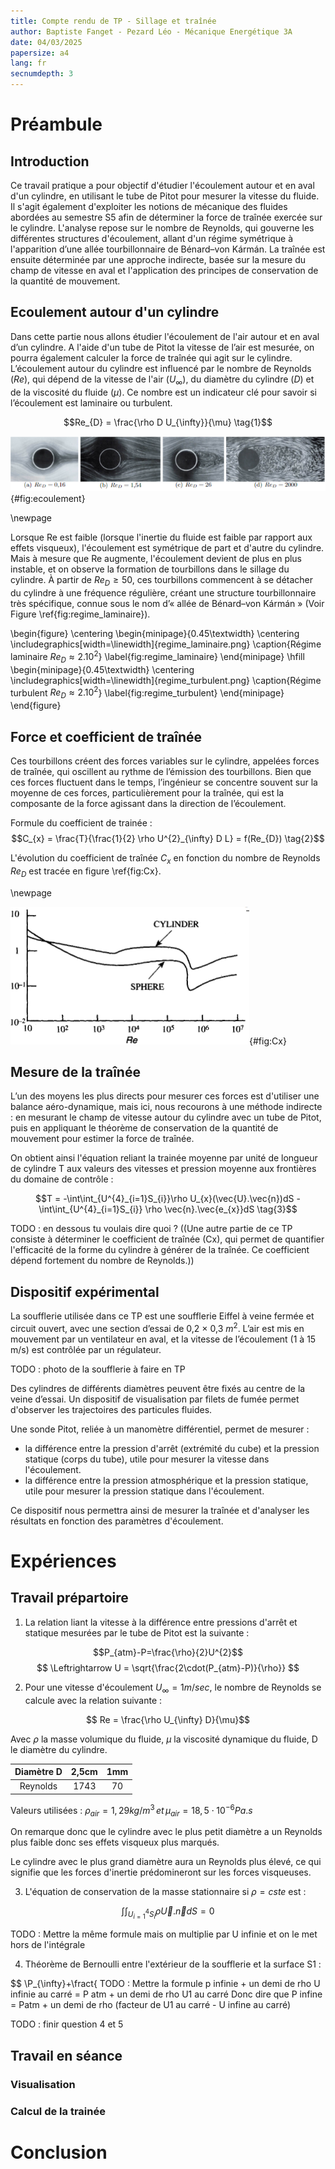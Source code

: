 ```yaml
---
title: Compte rendu de TP - Sillage et traînée
author: Baptiste Fanget - Pezard Léo - Mécanique Energétique 3A
date: 04/03/2025
papersize: a4
lang: fr 
secnumdepth: 3
---
```


# Préambule

## Introduction

Ce travail pratique a pour objectif d'étudier l'écoulement autour et en aval d'un cylindre, en utilisant le tube de Pitot pour mesurer la vitesse du fluide. Il s'agit également d'exploiter les notions de mécanique des fluides abordées au semestre S5 afin de déterminer la force de traînée exercée sur le cylindre. L'analyse repose sur le nombre de Reynolds, qui gouverne les différentes structures d'écoulement, allant d'un régime symétrique à l'apparition d’une allée tourbillonnaire de Bénard–von Kármán. La traînée est ensuite déterminée par une approche indirecte, basée sur la mesure du champ de vitesse en aval et l'application des principes de conservation de la quantité de mouvement.

## Ecoulement autour d'un cylindre

Dans cette partie nous allons étudier l'écoulement de l'air autour et en aval d’un cylindre. A l'aide d'un tube de Pitot la vitesse de l’air est mesurée, on pourra également calculer la force de traînée qui agit sur le cylindre. L’écoulement autour du cylindre est influencé par le nombre de Reynolds $({Re})$, qui dépend de la vitesse de l'air $(U_{\infty})$, du diamètre du cylindre $(D)$ et de la viscosité du fluide $(\mu)$. Ce nombre est un indicateur clé pour savoir si l’écoulement est laminaire ou turbulent.

$$Re_{D} = \frac{\rho D U_{\infty}}{\mu} \tag{1}$$


![Evolution de l'écoulement autour d'un cylindre en fonction du nombre de Reynolds](ecoulement_reynolds.png){#fig:ecoulement}

\newpage

Lorsque Re est faible (lorsque l'inertie du fluide est faible par rapport aux effets visqueux), l'écoulement est symétrique de part et d'autre du cylindre. Mais à mesure que Re augmente, l'écoulement devient de plus en plus instable, et on observe la formation de tourbillons dans le sillage du cylindre. À partir de $Re_{D} \geq 50$, ces tourbillons commencent à se détacher du cylindre à une fréquence régulière, créant une structure tourbillonnaire très spécifique, connue sous le nom d’« allée de Bénard–von Kármán » (Voir Figure \ref{fig:regime_laminaire}).

\begin{figure}
    \centering
    \begin{minipage}{0.45\textwidth}
        \centering
        \includegraphics[width=\linewidth]{regime_laminaire.png}
        \caption{Régime laminaire $Re_{D} \approx 2.10^2$}
        \label{fig:regime_laminaire}
    \end{minipage}
    \hfill
    \begin{minipage}{0.45\textwidth}
        \centering
        \includegraphics[width=\linewidth]{regime_turbulent.png}
        \caption{Régime turbulent $Re_{D} \approx 2.10^2$}
        \label{fig:regime_turbulent}
    \end{minipage}
\end{figure}


## Force et coefficient de traînée


Ces tourbillons créent des forces variables sur le cylindre, appelées forces de traînée, qui oscillent au rythme de l’émission des tourbillons. Bien que ces forces fluctuent dans le temps, l’ingénieur se concentre souvent sur la moyenne de ces forces, particulièrement pour la traînée, qui est la composante de la force agissant dans la direction de l’écoulement.


Formule du coefficient de trainée : 
$$C_{x} = \frac{T}{\frac{1}{2} \rho U^{2}_{\infty} D L} = f(Re_{D}) \tag{2}$$


L'évolution du coefficient de traînée $C_{x}$ en fonction du nombre de Reynolds $Re_{D}$ est tracée en figure \ref{fig:Cx}.

\newpage

![Evolution du coefficient de trainée Cx en fonction du nombre de Reynolds](Cx.png){#fig:Cx}


## Mesure de la traînée


L’un des moyens les plus directs pour mesurer ces forces est d'utiliser une balance aéro-dynamique, mais ici, nous recourons à une méthode indirecte : en mesurant le champ de vitesse autour du cylindre avec un tube de Pitot, puis en appliquant le théorème de conservation de la quantité de mouvement pour estimer la force de traînée. 

On obtient ainsi l'équation reliant la trainée moyenne par unité de longueur de cylindre T aux valeurs des vitesses et pression moyenne aux frontières du domaine de contrôle :

$$T = -\int\int_{U^{4}_{i=1}S_{i}}\rho U_{x}(\vec{U}.\vec{n})dS - \int\int_{U^{4}_{i=1}S_{i}} \rho \vec{n}.\vec{e_{x}}dS \tag{3}$$

TODO : en dessous tu voulais dire quoi ?
((Une autre partie de ce TP consiste à déterminer le coefficient de traînée (Cx), qui permet de quantifier l'efficacité de la forme du cylindre à générer de la traînée. Ce coefficient dépend fortement du nombre de Reynolds.))

## Dispositif expérimental

La soufflerie utilisée dans ce TP est une soufflerie Eiffel à veine fermée et circuit ouvert, avec une section d’essai de 0,2 × 0,3 $m^{2}$. L’air est mis en mouvement par un ventilateur en aval, et la vitesse de l’écoulement (1 à 15 m/s) est contrôlée par un régulateur. 

TODO : photo de la soufflerie à faire en TP

Des cylindres de différents diamètres peuvent être fixés au centre de la veine d’essai. Un dispositif de visualisation par filets de fumée permet d'observer les trajectoires des particules fluides. 

Une sonde Pitot, reliée à un manomètre différentiel, permet de mesurer :

- la différence entre la pression d'arrêt (extrémité du cube) et la pression statique (corps du
 tube), utile pour mesurer la vitesse dans l'écoulement.
- la différence entre la pression atmosphérique et la pression statique, utile pour mesurer la pression statique dans l'écoulement.

Ce dispositif nous permettra ainsi de mesurer la traînée et d'analyser les résultats en fonction des paramètres d'écoulement.

# Expériences

## Travail prépartoire

1) La relation liant la vitesse à la différence entre pressions d'arrêt et statique mesurées par le tube de Pitot est la suivante :

$$P_{atm}-P=\frac{\rho}{2}U^{2}$$
$$ \Leftrightarrow U = \sqrt{\frac{2\cdot(P_{atm}-P)}{\rho}} $$

2) Pour une vitesse d'écoulement $U_{\infty} = 1m/sec$, le nombre de Reynolds se calcule avec la relation suivante :

$$ Re = \frac{\rho U_{\infty} D}{\mu}$$

Avec $\rho$ la masse volumique du fluide, $\mu$ la viscosité dynamique du fluide, D le diamètre du cylindre.

|Diamètre D| 2,5cm | 1mm|
|:---:|:---:|:---:|
|Reynolds| 1743 | 70 |

Valeurs utilisées : $\rho_{air} = 1,29kg/m^{3} \, et \, \mu_{air} = 18,5\cdot10^{-6}Pa.s$

On remarque donc que le cylindre avec le plus petit diamètre a un Reynolds plus faible donc ses effets visqueux plus marqués.

Le cylindre avec le plus grand diamètre aura un Reynolds plus élevé, ce qui signifie que les forces d'inertie prédomineront sur les forces visqueuses.

3) L'équation de conservation de la masse stationnaire si $\rho = cste$ est :


$$ \int\int_{U^{4}_{i=1}S_{i}}\rho \vec{U}.\vec{n}dS = 0 $$

TODO : Mettre la même formule mais on multiplie par U infinie et on le met hors de l'intégrale

4) Théorème de Bernoulli entre l'extérieur de la soufflerie et la surface S1 :

$$ \P_{\infty}+\fract{
TODO : Mettre  la formule p infinie + un demi de rho U infinie au carré = P atm + un demi de rho  U1 au carré
Donc dire que P infine = Patm + un demi de rho (facteur de U1 au carré - U infine au carré)


TODO : finir question 4 et 5




## Travail en séance

### Visualisation


### Calcul de la trainée

# Conclusion
